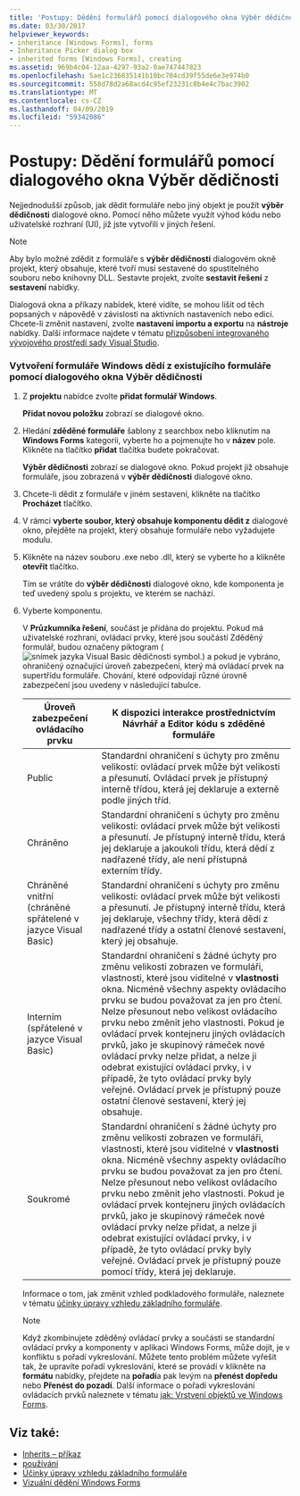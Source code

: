 ```yaml
---
title: 'Postupy: Dědění formulářů pomocí dialogového okna Výběr dědičnosti'
ms.date: 03/30/2017
helpviewer_keywords:
- inheritance [Windows Forms], forms
- Inheritance Picker dialog box
- inherited forms [Windows Forms], creating
ms.assetid: 969b4c04-12aa-4297-93a2-0ae747447823
ms.openlocfilehash: 5ae1c236835141b10bc704cd39f55de6e3e974b0
ms.sourcegitcommit: 558d78d2a68acd4c95ef23231c8b4e4c7bac3902
ms.translationtype: MT
ms.contentlocale: cs-CZ
ms.lasthandoff: 04/09/2019
ms.locfileid: "59342086"
---
```

# <a name="how-to-inherit-forms-using-the-inheritance-picker-dialog-box"></a>Postupy: Dědění formulářů pomocí dialogového okna Výběr dědičnosti
Nejjednodušší způsob, jak dědit formuláře nebo jiný objekt je použít **výběr dědičnosti** dialogové okno. Pomocí něho můžete využít výhod kódu nebo uživatelské rozhraní (UI), již jste vytvořili v jiných řešení.  
  
> [!NOTE]
>  Aby bylo možné zdědit z formuláře s **výběr dědičnosti** dialogovém okně projekt, který obsahuje, které tvoří musí sestavené do spustitelného souboru nebo knihovny DLL. Sestavte projekt, zvolte **sestavit řešení** z **sestavení** nabídky.  
>   
>  Dialogová okna a příkazy nabídek, které vidíte, se mohou lišit od těch popsaných v nápovědě v závislosti na aktivních nastaveních nebo edici. Chcete-li změnit nastavení, zvolte **nastavení importu a exportu** na **nástroje** nabídky. Další informace najdete v tématu [přizpůsobení integrovaného vývojového prostředí sady Visual Studio](/visualstudio/ide/personalizing-the-visual-studio-ide).  
  
### <a name="to-create-a-windows-form-inherited-from-an-existing-form-by-using-the-inheritance-picker"></a>Vytvoření formuláře Windows dědí z existujícího formuláře pomocí dialogového okna Výběr dědičnosti  
  
1. Z **projektu** nabídce zvolte **přidat formulář Windows**.  
  
     **Přidat novou položku** zobrazí se dialogové okno.  
  
2. Hledání **zděděné formuláře** šablony z searchbox nebo kliknutím na **Windows Forms** kategorii, vyberte ho a pojmenujte ho v **název** pole. Klikněte na tlačítko **přidat** tlačítka budete pokračovat.  
  
     **Výběr dědičnosti** zobrazí se dialogové okno. Pokud projekt již obsahuje formuláře, jsou zobrazená v **výběr dědičnosti** dialogové okno.  
  
3. Chcete-li dědit z formuláře v jiném sestavení, klikněte na tlačítko **Procházet** tlačítko.  
  
4. V rámci **vyberte soubor, který obsahuje komponentu dědit z** dialogové okno, přejděte na projekt, který obsahuje formuláře nebo vyžadujete modulu.  
  
5. Klikněte na název souboru .exe nebo .dll, který se vyberte ho a klikněte **otevřít** tlačítko.  
  
     Tím se vrátíte do **výběr dědičnosti** dialogové okno, kde komponenta je teď uvedený spolu s projektu, ve kterém se nachází.  
  
6. Vyberte komponentu.  
  
     V **Průzkumníka řešení**, součást je přidána do projektu. Pokud má uživatelské rozhraní, ovládací prvky, které jsou součástí Zděděný formulář, budou označeny piktogram (![snímek jazyka Visual Basic dědičnosti symbol.](./media/how-to-inherit-forms-using-the-inheritance-picker-dialog-box/visual-basic-inheritance-glyph.gif)) a pokud je vybráno, ohraničený označující úroveň zabezpečení, který má ovládací prvek na supertřídu formuláře. Chování, které odpovídají různé úrovně zabezpečení jsou uvedeny v následující tabulce.  
  
    |Úroveň zabezpečení ovládacího prvku|K dispozici interakce prostřednictvím Návrhář a Editor kódu s zděděné formuláře|  
    |-------------------------------|--------------------------------------------------------------------------------|  
    |Public|Standardní ohraničení s úchyty pro změnu velikosti: ovládací prvek může být velikosti a přesunutí. Ovládací prvek je přístupný interně třídou, která jej deklaruje a externě podle jiných tříd.|  
    |Chráněno|Standardní ohraničení s úchyty pro změnu velikosti: ovládací prvek může být velikosti a přesunutí. Je přístupný interně třídu, která jej deklaruje a jakoukoli třídu, která dědí z nadřazené třídy, ale není přístupná externím třídy.|  
    |Chráněné vnitřní (chráněné spřátelené v jazyce Visual Basic)|Standardní ohraničení s úchyty pro změnu velikosti: ovládací prvek může být velikosti a přesunutí. Je přístupný interně třídu, která jej deklaruje, všechny třídy, která dědí z nadřazené třídy a ostatní členové sestavení, který jej obsahuje.|  
    |Interním (spřátelené v jazyce Visual Basic)|Standardní ohraničení s žádné úchyty pro změnu velikosti zobrazen ve formuláři, vlastnosti, které jsou viditelné v **vlastnosti** okna. Nicméně všechny aspekty ovládacího prvku se budou považovat za jen pro čtení. Nelze přesunout nebo velikost ovládacího prvku nebo změnit jeho vlastnosti. Pokud je ovládací prvek kontejneru jiných ovládacích prvků, jako je skupinový rámeček nové ovládací prvky nelze přidat, a nelze ji odebrat existující ovládací prvky, i v případě, že tyto ovládací prvky byly veřejné. Ovládací prvek je přístupný pouze ostatní členové sestavení, který jej obsahuje.|  
    |Soukromé|Standardní ohraničení s žádné úchyty pro změnu velikosti zobrazen ve formuláři, vlastnosti, které jsou viditelné v **vlastnosti** okna. Nicméně všechny aspekty ovládacího prvku se budou považovat za jen pro čtení. Nelze přesunout nebo velikost ovládacího prvku nebo změnit jeho vlastnosti. Pokud je ovládací prvek kontejneru jiných ovládacích prvků, jako je skupinový rámeček nové ovládací prvky nelze přidat, a nelze ji odebrat existující ovládací prvky, i v případě, že tyto ovládací prvky byly veřejné. Ovládací prvek je přístupný pouze pomocí třídy, která jej deklaruje.|  
  
     Informace o tom, jak změnit vzhled podkladového formuláře, naleznete v tématu [účinky úpravy vzhledu základního formuláře](effects-of-modifying-base-form-appearance.md).  
  
    > [!NOTE]
    >  Když zkombinujete zděděný ovládací prvky a součásti se standardní ovládací prvky a komponenty v aplikaci Windows Forms, může dojít, je v konfliktu s pořadí vykreslování. Můžete tento problém můžete vyřešit tak, že upravíte pořadí vykreslování, které se provádí v klikněte na **formátu** nabídky, přejdete na **pořadí**a pak levým na **přenést dopředu** nebo  **Přenést do pozadí**. Další informace o pořadí vykreslování ovládacích prvků naleznete v tématu [jak: Vrstvení objektů ve Windows Forms](../controls/how-to-layer-objects-on-windows-forms.md).  
  
## <a name="see-also"></a>Viz také:

- [Inherits – příkaz](~/docs/visual-basic/language-reference/statements/inherits-statement.md)
- [používání](~/docs/csharp/language-reference/keywords/using.md)
- [Účinky úpravy vzhledu základního formuláře](effects-of-modifying-base-form-appearance.md)
- [Vizuální dědění Windows Forms](windows-forms-visual-inheritance.md)
